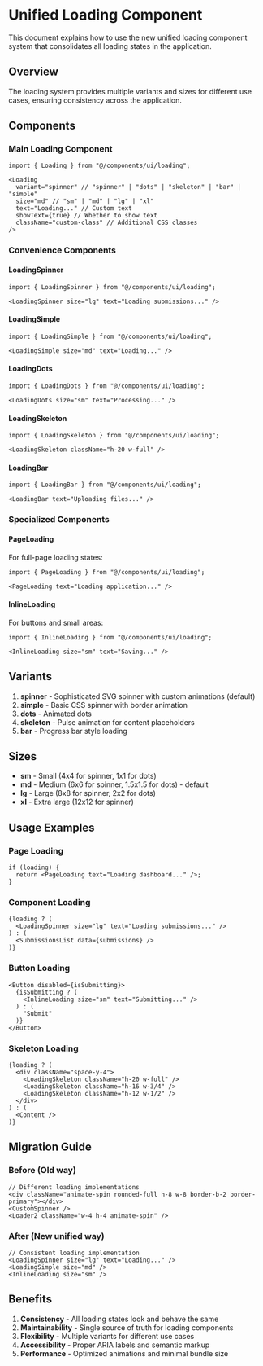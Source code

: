 # Unified Loading Component

This document explains how to use the new unified loading component system that consolidates all loading states in the application.

## Overview

The loading system provides multiple variants and sizes for different use cases, ensuring consistency across the application.

## Components

### Main Loading Component

```tsx
import { Loading } from "@/components/ui/loading";

<Loading 
  variant="spinner" // "spinner" | "dots" | "skeleton" | "bar" | "simple"
  size="md" // "sm" | "md" | "lg" | "xl"
  text="Loading..." // Custom text
  showText={true} // Whether to show text
  className="custom-class" // Additional CSS classes
/>
```

### Convenience Components

#### LoadingSpinner
```tsx
import { LoadingSpinner } from "@/components/ui/loading";

<LoadingSpinner size="lg" text="Loading submissions..." />
```

#### LoadingSimple
```tsx
import { LoadingSimple } from "@/components/ui/loading";

<LoadingSimple size="md" text="Loading..." />
```

#### LoadingDots
```tsx
import { LoadingDots } from "@/components/ui/loading";

<LoadingDots size="sm" text="Processing..." />
```

#### LoadingSkeleton
```tsx
import { LoadingSkeleton } from "@/components/ui/loading";

<LoadingSkeleton className="h-20 w-full" />
```

#### LoadingBar
```tsx
import { LoadingBar } from "@/components/ui/loading";

<LoadingBar text="Uploading files..." />
```

### Specialized Components

#### PageLoading
For full-page loading states:
```tsx
import { PageLoading } from "@/components/ui/loading";

<PageLoading text="Loading application..." />
```

#### InlineLoading
For buttons and small areas:
```tsx
import { InlineLoading } from "@/components/ui/loading";

<InlineLoading size="sm" text="Saving..." />
```

## Variants

1. **spinner** - Sophisticated SVG spinner with custom animations (default)
2. **simple** - Basic CSS spinner with border animation
3. **dots** - Animated dots
4. **skeleton** - Pulse animation for content placeholders
5. **bar** - Progress bar style loading

## Sizes

- **sm** - Small (4x4 for spinner, 1x1 for dots)
- **md** - Medium (6x6 for spinner, 1.5x1.5 for dots) - default
- **lg** - Large (8x8 for spinner, 2x2 for dots)
- **xl** - Extra large (12x12 for spinner)

## Usage Examples

### Page Loading
```tsx
if (loading) {
  return <PageLoading text="Loading dashboard..." />;
}
```

### Component Loading
```tsx
{loading ? (
  <LoadingSpinner size="lg" text="Loading submissions..." />
) : (
  <SubmissionsList data={submissions} />
)}
```

### Button Loading
```tsx
<Button disabled={isSubmitting}>
  {isSubmitting ? (
    <InlineLoading size="sm" text="Submitting..." />
  ) : (
    "Submit"
  )}
</Button>
```

### Skeleton Loading
```tsx
{loading ? (
  <div className="space-y-4">
    <LoadingSkeleton className="h-20 w-full" />
    <LoadingSkeleton className="h-16 w-3/4" />
    <LoadingSkeleton className="h-12 w-1/2" />
  </div>
) : (
  <Content />
)}
```

## Migration Guide

### Before (Old way)
```tsx
// Different loading implementations
<div className="animate-spin rounded-full h-8 w-8 border-b-2 border-primary"></div>
<CustomSpinner />
<Loader2 className="w-4 h-4 animate-spin" />
```

### After (New unified way)
```tsx
// Consistent loading implementation
<LoadingSpinner size="lg" text="Loading..." />
<LoadingSimple size="md" />
<InlineLoading size="sm" />
```

## Benefits

1. **Consistency** - All loading states look and behave the same
2. **Maintainability** - Single source of truth for loading components
3. **Flexibility** - Multiple variants for different use cases
4. **Accessibility** - Proper ARIA labels and semantic markup
5. **Performance** - Optimized animations and minimal bundle size 